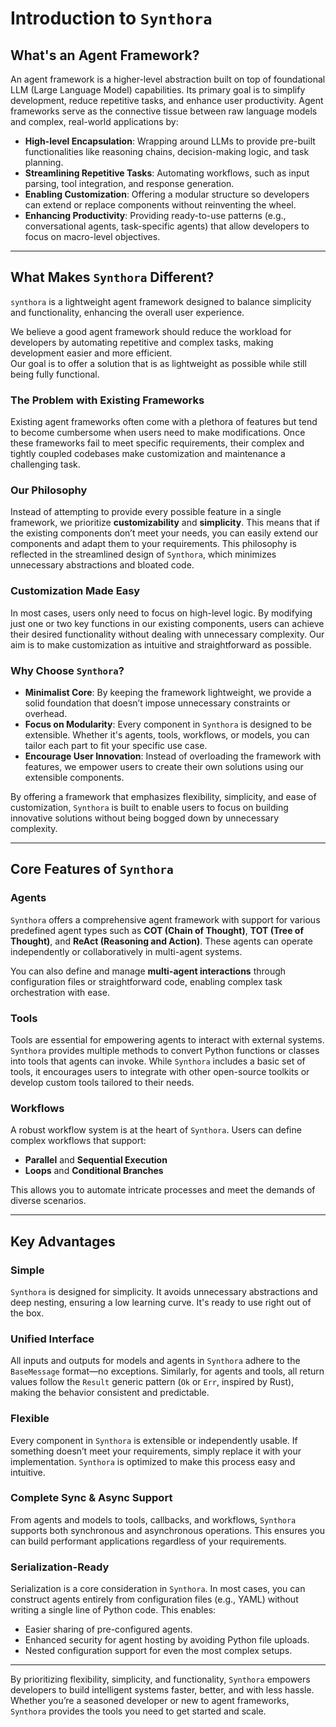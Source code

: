 # Introduction to `Synthora`

## What's an Agent Framework?

An agent framework is a higher-level abstraction built on top of foundational LLM (Large Language Model) capabilities. Its primary goal is to simplify development, reduce repetitive tasks, and enhance user productivity. Agent frameworks serve as the connective tissue between raw language models and complex, real-world applications by:

- **High-level Encapsulation**: Wrapping around LLMs to provide pre-built functionalities like reasoning chains, decision-making logic, and task planning.
- **Streamlining Repetitive Tasks**: Automating workflows, such as input parsing, tool integration, and response generation.
- **Enabling Customization**: Offering a modular structure so developers can extend or replace components without reinventing the wheel.
- **Enhancing Productivity**: Providing ready-to-use patterns (e.g., conversational agents, task-specific agents) that allow developers to focus on macro-level objectives.

---

## What Makes `Synthora` Different?

`synthora` is a lightweight agent framework designed to balance simplicity and functionality, enhancing the overall user experience. 

We believe a good agent framework should reduce the workload for developers by automating repetitive and complex tasks, making development easier and more efficient.  
Our goal is to offer a solution that is as lightweight as possible while still being fully functional.

### The Problem with Existing Frameworks

Existing agent frameworks often come with a plethora of features but tend to become cumbersome when users need to make modifications. Once these frameworks fail to meet specific requirements, their complex and tightly coupled codebases make customization and maintenance a challenging task.

### Our Philosophy

Instead of attempting to provide every possible feature in a single framework, we prioritize **customizability** and **simplicity**. This means that if the existing components don’t meet your needs, you can easily extend our components and adapt them to your requirements. This philosophy is reflected in the streamlined design of `Synthora`, which minimizes unnecessary abstractions and bloated code.

### Customization Made Easy

In most cases, users only need to focus on high-level logic. By modifying just one or two key functions in our existing components, users can achieve their desired functionality without dealing with unnecessary complexity. Our aim is to make customization as intuitive and straightforward as possible.

### Why Choose `Synthora`?

- **Minimalist Core**: By keeping the framework lightweight, we provide a solid foundation that doesn’t impose unnecessary constraints or overhead.
- **Focus on Modularity**: Every component in `Synthora` is designed to be extensible. Whether it's agents, tools, workflows, or models, you can tailor each part to fit your specific use case.
- **Encourage User Innovation**: Instead of overloading the framework with features, we empower users to create their own solutions using our extensible components.

By offering a framework that emphasizes flexibility, simplicity, and ease of customization, `Synthora` is built to enable users to focus on building innovative solutions without being bogged down by unnecessary complexity.

---

## Core Features of `Synthora`

### **Agents**
`Synthora` offers a comprehensive agent framework with support for various predefined agent types such as **COT (Chain of Thought)**, **TOT (Tree of Thought)**, and **ReAct (Reasoning and Action)**. These agents can operate independently or collaboratively in multi-agent systems. 

You can also define and manage **multi-agent interactions** through configuration files or straightforward code, enabling complex task orchestration with ease.

### **Tools**
Tools are essential for empowering agents to interact with external systems. `Synthora` provides multiple methods to convert Python functions or classes into tools that agents can invoke. While `Synthora` includes a basic set of tools, it encourages users to integrate with other open-source toolkits or develop custom tools tailored to their needs.

### **Workflows**
A robust workflow system is at the heart of `Synthora`. Users can define complex workflows that support:
- **Parallel** and **Sequential Execution**
- **Loops** and **Conditional Branches**

This allows you to automate intricate processes and meet the demands of diverse scenarios.

---

## Key Advantages

### **Simple**
`Synthora` is designed for simplicity. It avoids unnecessary abstractions and deep nesting, ensuring a low learning curve. It's ready to use right out of the box.

### **Unified Interface**
All inputs and outputs for models and agents in `Synthora` adhere to the `BaseMessage` format—no exceptions. Similarly, for agents and tools, all return values follow the `Result` generic pattern (`Ok` or `Err`, inspired by Rust), making the behavior consistent and predictable.

### **Flexible**
Every component in `Synthora` is extensible or independently usable. If something doesn’t meet your requirements, simply replace it with your implementation. `Synthora` is optimized to make this process easy and intuitive.

### **Complete Sync & Async Support**
From agents and models to tools, callbacks, and workflows, `Synthora` supports both synchronous and asynchronous operations. This ensures you can build performant applications regardless of your requirements.

### **Serialization-Ready**
Serialization is a core consideration in `Synthora`. In most cases, you can construct agents entirely from configuration files (e.g., YAML) without writing a single line of Python code. This enables:
- Easier sharing of pre-configured agents.
- Enhanced security for agent hosting by avoiding Python file uploads.
- Nested configuration support for even the most complex setups.

---

By prioritizing flexibility, simplicity, and functionality, `Synthora` empowers developers to build intelligent systems faster, better, and with less hassle. Whether you’re a seasoned developer or new to agent frameworks, `Synthora` provides the tools you need to get started and scale.
